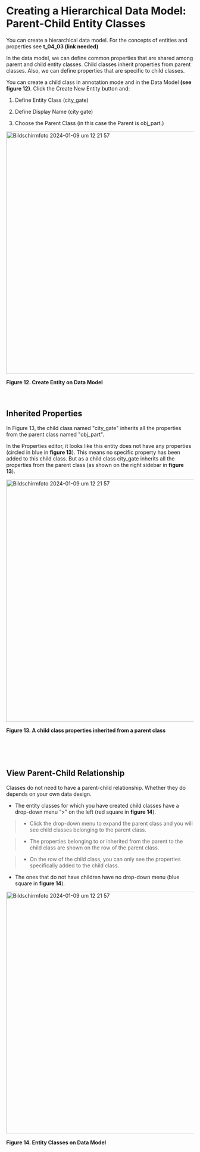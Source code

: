 # Creating a Hierarchical Data Model: Parent-Child Entity Classes 

 

You can create a hierarchical data model. For the concepts of entities and properties see __t_04_03 (link needed)__

In the data model, we can define common properties that are shared among parent and child entity classes. Child classes inherit properties from parent classes. Also, we can define properties that are specific to child classes.  

You can create a child class in annotation mode and in the Data Model __(see figure 12)__. Click the Create New Entity button and: 

1. Define Entity Class (city_gate) 

1. Define Display Name (city gate) 

1. Choose the Parent Class (in this case the Parent is obj_part.) 

<img width="651" alt="Bildschirmfoto 2024-01-09 um 12 21 57" src="https://github.com/sunkyulee22/asset/assets/160752064/ac5361a3-d350-45fb-96f6-eba7664fe221)">

**Figure 12. Create Entity on Data Model**
<br/><br/><br/>

## Inherited Properties

In Figure 13, the child class named "city_gate" inherits all the properties from the parent class named "obj_part".  

In the Properties editor, it looks like this entity does not have any properties (circled in blue in **figure 13**). This means no specific property has been added to this child class. But as a child class city_gate inherits all the properties from the parent class (as shown on the right sidebar in **figure 13**).

<img width="651" alt="Bildschirmfoto 2024-01-09 um 12 21 57" src="https://github.com/sunkyulee22/asset/assets/160752064/1ba17ef9-e3b5-471f-ac42-15bc23c96e37"> 

**Figure 13. A child class properties inherited from a parent class** 

<br/><br/><br/>

## View Parent-Child Relationship

Classes do not need to have a parent-child relationship. Whether they do depends on your own data design. 

* The entity classes for which you have created child classes have a drop-down menu “>” on the left (red square in **figure 14**). 

> * Click the drop-down menu to expand the parent class and you will see child classes belonging to the parent class.  

> * The properties belonging to or inherited from the parent to the child class are shown on the row of the parent class.  

> * On the row of the child class, you can only see the properties specifically added to the child class. 

* The ones that do not have children have no drop-down menu (blue square in **figure 14**).  

<img width="651" alt="Bildschirmfoto 2024-01-09 um 12 21 57" src="https://github.com/sunkyulee22/asset/assets/160752064/d74b60d6-8a84-4312-975f-498fb7c8c571">

**Figure 14. Entity Classes on Data Model**


